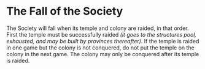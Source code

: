 # The Fall of the Society
The Society will fall when its temple and colony are raided, in that order. First the temple must be successfully raided *(it goes to the structures pool, exhausted, and may be built by provinces thereafter)*. If the temple is raided in one game but the colony is not conquered, do not put the temple on the colony in the next game. The colony may only be conquered after its temple is raided.
